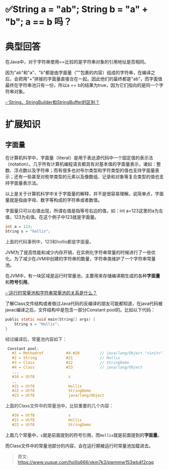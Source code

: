 # ✅String a = "ab"; String b = "a" + "b"; a == b 吗？

# 典型回答


在Java中，对于字符串使用==比较的是字符串对象的引用地址是否相同。



因为"ab"和"a"、"b"都是由字面量（""包裹的内容）组成的字符串，在编译之后，会把用"+"拼接的字面量直接合在一起。因此他们的最终都是"ab"，而字面值最终在字符串池只有一份，所以a == b的结果为true，因为它们指向的是同一个字符串对象。



[✅String、StringBuilder和StringBuffer的区别？](https://www.yuque.com/hollis666/xkm7k3/pg23qhb7rgnuamd1#TpASZ)



# 扩展知识


## 字面量


在计算机科学中，字面量（literal）是用于表达源代码中一个固定值的表示法（notation）。几乎所有计算机编程语言都具有对基本值的字面量表示，诸如：整数、浮点数以及字符串；而有很多也对布尔类型和字符类型的值也支持字面量表示；还有一些甚至对枚举类型的元素以及像数组、记录和对象等复合类型的值也支持字面量表示法。



以上是关于计算机科学中关于字面量的解释，并不是很容易理解。说简单点，字面量就是指由字母、数字等构成的字符串或者数值。



字面量只可以右值出现，所谓右值是指等号右边的值，如：int a=123这里的a为左值，123为右值。在这个例子中123就是字面量。



```c
int a = 123;
String s = "hollis";
```



<font style="color:rgb(51, 51, 51);">上面的代码事例中，123和hollis都是字面量。</font>



JVM为了提高性能和减少内存开销，在实例化字符串常量的时候进行了一些优化。为了减少在JVM中创建的字符串的数量，字符串类维护了一个字符串常量池。



在JVM中，有一块区域是运行时常量池，主要用来存储编译期生成的各种**字面量**和**符号引用**。



[✅运行时常量池和字符串常量池的关系是什么？](https://www.yuque.com/hollis666/xkm7k3/qbaa4627yid4v1em)



了解Class文件结构或者做过Java代码的反编译的朋友可能都知道，在java代码被javac编译之后，文件结构中是包含一部分Constant pool的。比如以下代码：



```c
public static void main(String[] args) {
    String s = "Hollis";
}
```



<font style="color:rgb(51, 51, 51);">经过编译后，常量池内容如下：</font>

<font style="color:rgb(51, 51, 51);"></font>

```c
 Constant pool:
   #1 = Methodref          #4.#20         // java/lang/Object."<init>":()V
   #2 = String             #21            // Hollis
   #3 = Class              #22            // StringDemo
   #4 = Class              #23            // java/lang/Object
   ...
   #16 = Utf8               s
   ..
   #21 = Utf8               Hollis
   #22 = Utf8               StringDemo
   #23 = Utf8               java/lang/Object
```



<font style="color:rgb(51, 51, 51);">上面的Class文件中的常量池中，比较重要的几个内容：</font>

<font style="color:rgb(51, 51, 51);"></font>

```c
   #16 = Utf8               s
   #21 = Utf8               Hollis
   #22 = Utf8               StringDemo
```



上面几个常量中，`s`就是前面提到的符号引用，而`Hollis`就是前面提到的**字面量**。



而Class文件中的常量池部分的内容，会在运行期被运行时常量池加载进去。







> 原文: <https://www.yuque.com/hollis666/xkm7k3/pwmmw153wb4f2cgq>